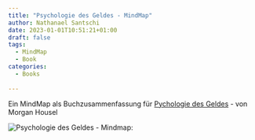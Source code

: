 ```yaml
---
title: "Psychologie des Geldes - MindMap"
author: Nathanael Santschi
date: 2023-01-01T10:51:21+01:00
draft: false
tags:
  - MindMap
  - Book
categories:
  - Books
  
---
```


Ein MindMap als Buchzusammenfassung für [Pychologie des Geldes](https://www.amazon.de/%C3%9Cber-die-Psychologie-Geldes-Lektionen/dp/3959724438) - von Morgan Housel


![Psychologie des Geldes - Mindmap:](/images/PsychologiedesGeldes.svg "Preview")


